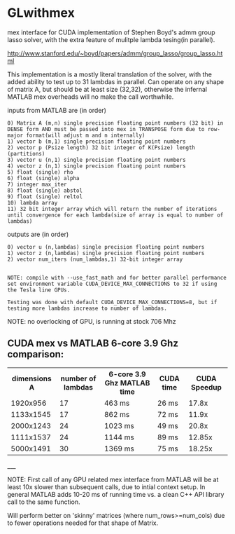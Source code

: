 GLwithmex
=========

mex interface for CUDA implementation of Stephen Boyd's admm group lasso solver, with the extra feature of mulitple lambda tesing(in parallel).

http://www.stanford.edu/~boyd/papers/admm/group_lasso/group_lasso.html

This implementation is a mostly literal translation of the solver, with the added ability to test up to 31 lambdas in parallel. Can operate on any shape of matrix A, but should be at least size (32,32), otherwise the infernal MATLAB mex overheads will no make the call worthwhile.


inputs from MATLAB are (in order)

	0) Matrix A (m,n) single precision floating point numbers (32 bit) in DENSE form AND must be passed into mex in TRANSPOSE form due to row-major format(will adjust m and n internally)
	1) vector b (m,1) single precision floating point numbers
	2) vector p (Psize length) 32 bit integer of K(Psize) length (partitions)
	3) vector u (n,1) single precision floating point numbers
	4) vector z (n,1) single precision floating point numbers
	5) float (single) rho
	6) float (single) alpha
	7) integer max_iter
	8) float (single) abstol
	9) float (single) reltol
	10) lambda array
	11) 32 bit integer array which will return the number of iterations until convergence for each lambda(size of array is equal to number of lambdas)

outputs are (in order)
	
	0) vector u (n,lambdas) single precision floating point numbers
	1) vector z (n,lambdas) single precision floating point numbers
	2) vector num_iters (num_lambdas,1) 32-bit integer array
	
	
	NOTE: compile with --use_fast_math and for better parallel performance set environment variable CUDA_DEVICE_MAX_CONNECTIONS to 32 if using the Tesla line GPUs. 
	
	Testing was done with default CUDA_DEVICE_MAX_CONNECTIONS=8, but if testing more lambdas increase to number of lambdas.
	
	
NOTE: no overlocking of GPU, is running at stock 706 Mhz

CUDA mex vs MATLAB 6-core 3.9 Ghz comparison:
---
<table>
<tr>
    <th>dimensions A</th><th>number of lambdas</th><th> 6-core 3.9 Ghz MATLAB time </th><th> CUDA time </th><th> CUDA Speedup</th>
</tr>
    <tr>
    <td> 1920x956 </td><td>17</td><td> 463 ms </td><td> 26 ms </td><td> 17.8x</td>
  </tr
  <tr>
    <td> 1133x1545 </td><td>17</td><td> 862 ms </td><td> 72 ms </td><td> 11.9x</td>
</tr>
<tr>
    <td> 2000x1243 </td><td>24</td><td> 1023 ms </td><td> 49 ms </td><td> 20.8x</td>
</tr>
<tr>
    <td> 1111x1537 </td><td>24</td><td> 1144 ms </td><td> 89 ms </td><td> 12.85x</td>
</tr>
<tr>
    <td> 5000x1491 </td><td>30</td><td> 1369 ms </td><td> 75 ms </td><td> 18.25x</td>
</tr>
</table>
___


NOTE: First call of any GPU related mex interface from MATLAB will be at least 10x slower than subsequent calls, due to intial context setup. In general MATLAB adds 10-20 ms of running time vs. a clean C++ API library call to the same function.

Will perform better on 'skinny' matrices (where num_rows>=num_cols) due to fewer operations needed for that shape of Matrix.
